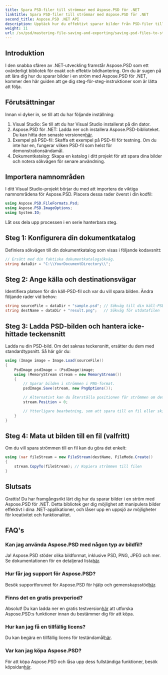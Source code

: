 ```yaml
---
title: Spara PSD-filer till strömmar med Aspose.PSD för .NET
linktitle: Spara PSD-filer till strömmar med Aspose.PSD för .NET
second_title: Aspose.PSD .NET API
description: Upptäck hur du effektivt sparar bilder från PSD-filer till strömmar med Aspose.PSD för .NET. Den här omfattande steg-för-steg-guiden täcker förutsättningar, koder och tekniker.
weight: 11
url: /sv/psd/mastering-file-saving-and-exporting/saving-psd-files-to-streams/
---
```

## Introduktion

I den snabba sfären av .NET-utveckling framstår Aspose.PSD som ett ovärderligt bibliotek för exakt och effektiv bildhantering. Om du är sugen på att lära dig hur du sparar bilder i en ström med Aspose.PSD för .NET, kommer den här guiden att ge dig steg-för-steg-instruktioner som är lätta att följa.

## Förutsättningar

Innan vi dyker in, se till att du har följande inställning:

1. Visual Studio: Se till att du har Visual Studio installerat på din dator.
2. Aspose.PSD för .NET: Ladda ner och installera Aspose.PSD-biblioteket. Du kan hitta den senaste versionen[här](https://releases.aspose.com/psd/net/).
3. Exempel på PSD-fil: Skaffa ett exempel på PSD-fil för testning. Om du inte har en, fungerar vilken PSD-fil som helst för demonstrationsändamål.
4. Dokumentkatalog: Skapa en katalog i ditt projekt för att spara dina bilder och notera sökvägen för senare användning.

## Importera namnområden

I ditt Visual Studio-projekt börjar du med att importera de viktiga namnområdena för Aspose.PSD. Placera dessa rader överst i din kodfil:

```csharp
using Aspose.PSD.FileFormats.Psd;
using Aspose.PSD.ImageOptions;
using System.IO;
```

Låt oss dela upp processen i en serie hanterbara steg.

## Steg 1: Konfigurera din dokumentkatalog

Definiera sökvägen till din dokumentkatalog som visas i följande kodavsnitt:

```csharp
// Ersätt med din faktiska dokumentkatalogsökväg.
string dataDir = "C:\\YourDocumentDirectory\\";
```

## Steg 2: Ange källa och destinationsvägar

Identifiera platsen för din käll-PSD-fil och var du vill spara bilden. Ändra följande rader vid behov:

```csharp
string sourceFile = dataDir + "sample.psd"; // Sökväg till din käll-PSD-fil
string destName = dataDir + "result.png";   // Sökväg för utdatafilen
```

## Steg 3: Ladda PSD-bilden och hantera icke-hittade teckensnitt

Ladda nu din PSD-bild. Om det saknas teckensnitt, ersätter du dem med standardtypsnitt. Så här gör du:

```csharp
using (Image image = Image.Load(sourceFile))
{
    PsdImage psdImage = (PsdImage)image;
    using (MemoryStream stream = new MemoryStream())
    {
        // Sparar bilden i strömmen i PNG-format.
        psdImage.Save(stream, new PngOptions());

        // Alternativt kan du återställa positionen för strömmen om det behövs
        stream.Position = 0;

        // Ytterligare bearbetning, som att spara till en fil eller skicka över ett nätverk, kan göras här.
    }
}
```

## Steg 4: Mata ut bilden till en fil (valfritt)

Om du vill spara strömmen till en fil kan du göra det enkelt:

```csharp
using (var fileStream = new FileStream(destName, FileMode.Create))
{
    stream.CopyTo(fileStream); // Kopiera strömmen till filen
}
```

## Slutsats

Grattis! Du har framgångsrikt lärt dig hur du sparar bilder i en ström med Aspose.PSD för .NET. Detta bibliotek ger dig möjlighet att manipulera bilder effektivt i dina .NET-applikationer, och låser upp en uppsjö av möjligheter för kreativitet och funktionalitet.

## FAQ's

### Kan jag använda Aspose.PSD med någon typ av bildfil?
 Ja! Aspose.PSD stöder olika bildformat, inklusive PSD, PNG, JPEG och mer. Se dokumentationen för en detaljerad lista[här](https://reference.aspose.com/psd/net/).

### Hur får jag support för Aspose.PSD?
Besök supportforumet för Aspose.PSD för hjälp och gemenskapsstöd[här](https://forum.aspose.com/c/psd/34).

### Finns det en gratis provperiod?
 Absolut! Du kan ladda ner en gratis testversion[här](https://releases.aspose.com/) att utforska Aspose.PSD:s funktioner innan du bestämmer dig för att köpa.

### Hur kan jag få en tillfällig licens?
 Du kan begära en tillfällig licens för teständamål[här](https://purchase.conholdate.com/temporary-license/).

### Var kan jag köpa Aspose.PSD?
 För att köpa Aspose.PSD och låsa upp dess fullständiga funktioner, besök köpsidan[här](https://purchase.conholdate.com/buy).